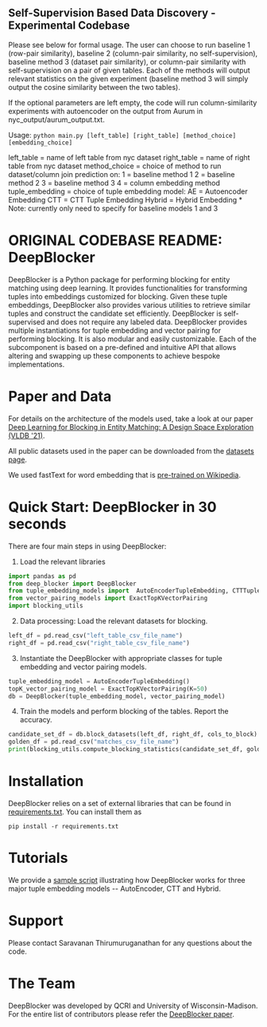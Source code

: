 ## Self-Supervision Based Data Discovery - Experimental Codebase

Please see below for formal usage. The user can choose to run baseline 1 (row-pair similarity), baseline 2 (column-pair similarity, no self-supervision), baseline method 3 (dataset pair similarity), or column-pair similarity with self-supervision on a pair of given tables. Each of the methods will output relevant statistics on the given experiment (baseline method 3 will simply output the cosine similarity between the two tables).

If the optional parameters are left empty, the code will run column-similarity experiments with autoencoder on the output from Aurum in nyc_output/aurum_output.txt.

Usage: `python main.py [left_table] [right_table] [method_choice] [embedding_choice]`

left_table = name of left table from nyc dataset
right_table = name of right table from nyc dataset
method_choice = choice of method to run dataset/column join prediction on:
    1 = baseline method 1
    2 = baseline method 2
    3 = baseline method 3
    4 = column embedding method
tuple_embedding = choice of tuple embedding model:
    AE = Autoencoder Embedding
    CTT = CTT Tuple Embedding
    Hybrid = Hybrid Embedding
    * Note: currently only need to specify for baseline models 1 and 3 


# ORIGINAL CODEBASE README: DeepBlocker

DeepBlocker is a Python package for performing blocking for entity matching using deep learning. It provides functionalities for transforming tuples into embeddings customized for blocking. Given these tuple embeddings, DeepBlocker also provides various utilities to retrieve similar tuples and construct the candidate set efficiently. DeepBlocker is self-supervised and does not require any labeled data. DeepBlocker provides multiple instantiations for tuple embedding  and vector pairing for performing blocking. It is also modular and easily customizable. Each of the subcomponent is based on a pre-defined and intuitive API that allows altering and swapping up these components to achieve bespoke implementations.  

# Paper and Data

For details on the architecture of the models used, take a look at our paper
[Deep Learning for Blocking in Entity Matching: A Design Space Exploration (VLDB '21)](http://vldb.org/pvldb/vol14/p2459-thirumuruganathan.pdf).

All public datasets used in the paper can be downloaded from the [datasets page](https://github.com/anhaidgroup/deepmatcher/blob/master/Datasets.md).

We used fastText for word embedding that is [pre-trained on Wikipedia](https://fasttext.cc/docs/en/pretrained-vectors.html).


# Quick Start: DeepBlocker in 30 seconds

There are four main steps in using DeepBlocker:

1. Load the relevant libraries

```python
import pandas as pd
from deep_blocker import DeepBlocker
from tuple_embedding_models import  AutoEncoderTupleEmbedding, CTTTupleEmbedding, HybridTupleEmbedding
from vector_pairing_models import ExactTopKVectorPairing
import blocking_utils
```

2. Data processing: Load the relevant datasets for blocking.

```python
left_df = pd.read_csv("left_table_csv_file_name")
right_df = pd.read_csv("right_table_csv_file_name")
```

3. Instantiate the DeepBlocker with appropriate classes for tuple embedding and vector pairing models.

```python
tuple_embedding_model = AutoEncoderTupleEmbedding()
topK_vector_pairing_model = ExactTopKVectorPairing(K=50)
db = DeepBlocker(tuple_embedding_model, vector_pairing_model)
```

4. Train the models and perform blocking of the tables. Report the accuracy.

```python
candidate_set_df = db.block_datasets(left_df, right_df, cols_to_block)
golden_df = pd.read_csv("matches_csv_file_name")
print(blocking_utils.compute_blocking_statistics(candidate_set_df, golden_df, left_df, right_df))
```


# Installation

DeepBlocker relies on a set of external libraries that can be found in [requirements.txt](requirements.txt).
You can install them as
```
pip install -r requirements.txt
```

# Tutorials

We provide a [sample script](main.py) illustrating how DeepBlocker works for three major tuple embedding models -- AutoEncoder, CTT and Hybrid.




# Support

Please contact Saravanan Thirumuruganathan for any questions about the code.

# The Team

DeepBlocker was developed by QCRI and University of Wisconsin-Madison.
For the entire list of contributors please refer the [DeepBlocker paper](http://vldb.org/pvldb/vol14/p2459-thirumuruganathan.pdf).

